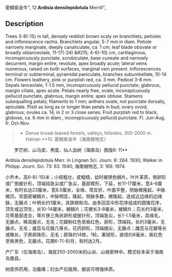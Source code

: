 密鳞紫金牛",
12.**Ardisia densilepidotula** Merrill",

## Description
Trees 3-8(-15) m tall, densely reddish brown scaly on branchlets, petioles and inflorescence rachis. Branchlets angular, 5-7 mm in diam. Petiole narrowly marginate, deeply canaliculate, ca. 1 cm; leaf blade obovate or broadly oblanceolate, 11-17(-24) &amp;#215; 4-6(-10) cm, cartilaginous, inconspicuously punctate, scrobiculate, base cuneate and narrowly decurrent, margin entire, revolute, apex broadly acute; lateral veins numerous, raised on both surfaces, marginal vein present. Inflorescences terminal or subterminal, pyramidal paniculate, branches subumbellate, 10-14 cm. Flowers leathery, pink or purplish red, ca. 3 mm. Pedicel 3-8 mm. Sepals lanceolate, 1-1.5 mm, inconspicuously pellucid punctate, glabrous, margin ciliate, apex acute. Petals nearly free, ovate, inconspicuously pellucid punctate, glabrous, margin entire, apex obtuse. Stamens subequalling petals; filaments to 1 mm; anthers ovate, not punctate dorsally, apiculate. Pistil as long as or longer than petals in bud; ovary ovoid, glabrous; ovules ca. 14, in 2 or 3 close series. Fruit purplish red to black, globose, ca. 6 mm in diam., inconspicuously pellucid punctate. Fl. Jun-Aug, fr. Oct-Nov.

> * Dense broad-leaved forests, valleys, hillsides; 300-2000 m. Hainan
**10. 密鳞紫金牛（海南植物志）
<p style='text-indent:28px'>罗芒树、山马皮、黑度、仙人血树（海南岛）图版6: 11**

Ardisia densilepidotula Merr. in Lingnan Sci. Journ. 6: 284. 1930; Walker in Philipp. Journ. Sci. 73: 63. 1940; 海南植物志, 3: 169. 1974.

小乔木，高6-8(-15)米；小枝粗壮，皮粗糙，幼时被锈色鳞片。叶片革质，倒卵形或广倒披针形，顶端钝急尖或广急尖，基部楔形，下延，长11-17厘米，宽4-6厘米，有时长达23厘米，宽8.5厘米，全缘，常反折，叶面平整，侧脉微隆起，中脉微凹，背面密被鳞片，中脉明显，隆起，侧脉多数，微隆起，连成近边缘的边缘脉，无腺点；叶柄长约1厘米，具狭翅和沟。由多回亚伞形花序组成的圆锥花序，顶生或近顶生，长10-14厘米，被鳞片；花梗长3-8毫米，被鳞片；花长约3毫米，花萼基部连合，萼片狭三角状卵形或披针形，顶端急尖，长1-1.5毫米，具缘毛，无腺点，稀具腺点，无毛；花瓣粉红色至紫红色，卵形，顶端钝，长约3毫米，无腺点，无毛；雄蕊与花瓣几等长，花药卵形，顶端细尖，无腺点；雌蕊与花瓣等长或略长，子房卵珠形，无毛；胚珠约14枚，1轮。果球形，直径约6毫米，紫红色至紫黑色，无腺点。花期6-7(-8)月，有时达2月。

产广东（仅海南岛），海拔250-2000米的山谷、山坡密林中。模式标本采于海南岛儋县。

树皮供药用，治腹痛；妇女产后服用，据说可增强体质。
